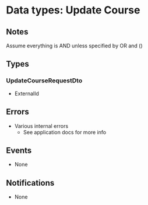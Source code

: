 # Data types: Update Course

## Notes

Assume everything is AND unless specified by OR and ()

## Types

### UpdateCourseRequestDto

- ExternalId

## Errors

- Various internal errors
  - See application docs for more info

## Events

- None

## Notifications

- None
